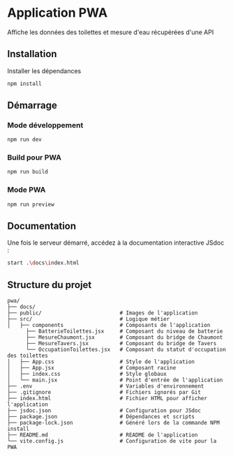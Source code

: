 # Application PWA 

Affiche les données des toilettes et mesure d'eau récupérées d'une API

## Installation 

Installer les dépendances
```bash
npm install
```
## Démarrage

### Mode développement
```bash
npm run dev
```

### Build pour PWA
```bash
npm run build
```

### Mode PWA
```bash
npm run preview
```

## Documentation
Une fois le serveur démarré, accédez à la documentation interactive JSdoc :
```bash
start .\docs\index.html
```

## Structure du projet

```
pwa/
├── docs/    
├── public/                         # Images de l'application
├── src/                            # Logique métier
│   ├── components                  # Composants de l'application
      ├── BatterieToilettes.jsx     # Composant du niveau de batterie
      ├── MesureChaumont.jsx        # Composant du bridge de Chaumont
      ├── MesureTavers.jsx          # Composant du bridge de Tavers
      └── OccupationToilettes.jsx   # Composant du statut d'occupation des toilettes
│   ├── App.css                     # Style de l'application
│   ├── App.jsx                     # Composant racine
│   ├── index.css                   # Style globaux
│   └── main.jsx                    # Point d'entrée de l'application 
├── .env                            # Variables d'environnement
├── .gitignore                      # Fichiers ignorés par Git
├── index.html                      # Fichier HTML pour afficher l'application
├── jsdoc.json                      # Configuration pour JSdoc
├── package.json                    # Dépendances et scripts
├── package-lock.json               # Généré lors de la commande NPM install
├── README.md                       # README de l'application
└── vite.config.js                  # Configuration de vite pour la PWA
```